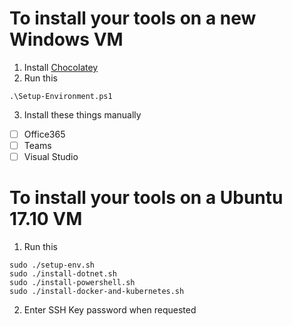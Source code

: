 # To install your tools on a new Windows VM
1. Install [Chocolatey](https://chocolatey.org/)
2. Run this
```
.\Setup-Environment.ps1
```
3. Install these things manually

- [ ] Office365
- [ ] Teams
- [ ] Visual Studio

# To install your tools on a Ubuntu 17.10 VM
1. Run this
```
sudo ./setup-env.sh
sudo ./install-dotnet.sh
sudo ./install-powershell.sh
sudo ./install-docker-and-kubernetes.sh
```
2. Enter SSH Key password when requested
